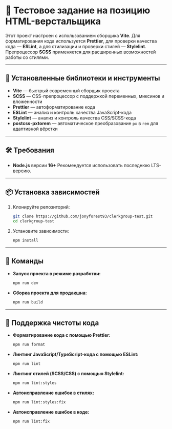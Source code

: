 # 🧪 Тестовое задание на позицию HTML-верстальщика

Этот проект настроен с использованием сборщика **Vite**.
Для форматирования кода используется **Prettier**, для проверки качества кода — **ESLint**, а для стилизации и проверки стилей — **Stylelint**.
Препроцессор **SCSS** применяется для расширенных возможностей работы со стилями.

---

## 🔧 Установленные библиотеки и инструменты

- **Vite** — быстрый современный сборщик проекта
- **SCSS** — CSS-препроцессор с поддержкой переменных, миксинов и вложенности
- **Prettier** — автоформатирование кода
- **ESLint** — анализ и контроль качества JavaScript-кода
- **Stylelint** — анализ и контроль качества CSS/SCSS-кода
- **postcss-pxtorem** — автоматическое преобразование `px` в `rem` для адаптивной вёрстки

---

## 🛠 Требования

- **Node.js** версии **16+**
Рекомендуется использовать последнюю LTS-версию.

---

## 📦 Установка зависимостей

1. Клонируйте репозиторий:

   ```bash
   git clone https://github.com/jonyforest93/clerkgroup-test.git
   cd clerkgroup-test
   ```

2. Установите зависимости:

   ```bash
   npm install
   ```

---

## 🚀 Команды

- **Запуск проекта в режиме разработки:**

  ```bash
  npm run dev
  ```

- **Сборка проекта для продакшна:**

  ```bash
  npm run build
  ```

---

## 🧹 Поддержка чистоты кода

- **Форматирование кода с помощью Prettier:**

  ```bash
  npm run format
  ```

- **Линтинг JavaScript/TypeScript-кода с помощью ESLint:**

  ```bash
  npm run lint
  ```

- **Линтинг стилей (SCSS/CSS) с помощью Stylelint:**

  ```bash
  npm run lint:styles
  ```

- **Автоисправление ошибок в стилях:**

  ```bash
  npm run lint:styles:fix
  ```

- **Автоисправление ошибок в коде:**

  ```bash
  npm run lint:fix
  ```
